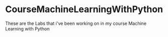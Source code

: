 # CourseMachineLearningWithPython
These are the Labs that i've been working on in my course Machine Learning with Python
